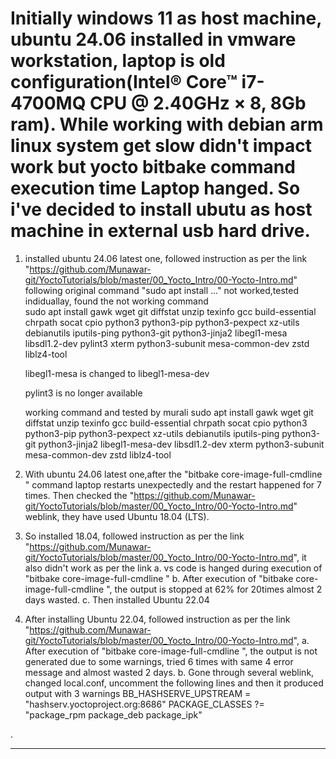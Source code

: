 

# Initially windows 11 as host machine, ubuntu 24.06 installed in vmware workstation, laptop is old configuration(Intel® Core™ i7-4700MQ CPU @ 2.40GHz × 8,  8Gb ram). While working with debian arm linux system get slow didn't impact work but yocto bitbake command execution time Laptop hanged. So i've decided to install ubutu as host machine in external usb hard drive.  

1. installed ubuntu 24.06 latest one, followed instruction as per the link "https://github.com/Munawar-git/YoctoTutorials/blob/master/00_Yocto_Intro/00-Yocto-Intro.md" following 
original command "sudo apt install  ..." not worked,tested indiduallay, found the not working command   
    sudo apt install gawk wget git diffstat unzip texinfo gcc build-essential chrpath socat cpio python3 python3-pip python3-pexpect xz-utils debianutils iputils-ping python3-git python3-jinja2     libegl1-mesa libsdl1.2-dev pylint3 xterm python3-subunit mesa-common-dev zstd liblz4-tool
  
    libegl1-mesa is changed to libegl1-mesa-dev 
  
    pylint3 is no longer available
  
    working command and tested by murali
    sudo apt install gawk wget git diffstat unzip texinfo gcc build-essential chrpath socat cpio python3 python3-pip python3-pexpect xz-utils debianutils iputils-ping python3-git python3-jinja2   libegl1-mesa-dev libsdl1.2-dev xterm python3-subunit mesa-common-dev zstd liblz4-tool

2. With ubuntu 24.06 latest one,after the "bitbake core-image-full-cmdline " command laptop restarts unexpectedly and the restart happened for 7 times. Then checked the "https://github.com/Munawar-git/YoctoTutorials/blob/master/00_Yocto_Intro/00-Yocto-Intro.md" weblink, they have used Ubuntu 18.04 (LTS). 

3. So installed 18.04, followed instruction as per the link "https://github.com/Munawar-git/YoctoTutorials/blob/master/00_Yocto_Intro/00-Yocto-Intro.md", it also didn't work as per the link
   a. vs code is hanged during execution of  "bitbake core-image-full-cmdline " 
   b. After execution of  "bitbake core-image-full-cmdline ", the output is stopped at 62% for 20times almost 2 days wasted.
   c. Then installed  Ubuntu 22.04 

4. After installing Ubuntu 22.04, followed instruction as per the link "https://github.com/Munawar-git/YoctoTutorials/blob/master/00_Yocto_Intro/00-Yocto-Intro.md",
    a. After execution of  "bitbake core-image-full-cmdline ", the output is not generated due to some warnings, tried 6 times with same 4 error message and almost wasted 2 days.
    b. Gone through several weblink, changed local.conf, uncomment the following lines and then it produced output with 3 warnings 
        BB_HASHSERVE_UPSTREAM = "hashserv.yoctoproject.org:8686"
        PACKAGE_CLASSES ?= "package_rpm package_deb package_ipk"

.











------------------------------------------------


